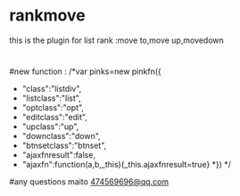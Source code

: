 # rankmove
this is the plugin for list rank :move to,move up,movedown
#
#new function :
/*var pinks=new pinkfn({
*	"class":"listdiv",
*	"listclass":"list",
*	"optclass":"opt",
*	"editclass":"edit",
*	"upclass":"up",
*	"downclass":"down",
*	"btnsetclass":"btnset",
*	"ajaxfnresult":false,
*	"ajaxfn":function(a,b,_this){_this.ajaxfnresult=true}
*})
*/

#any questions maito 474569696@qq.com

